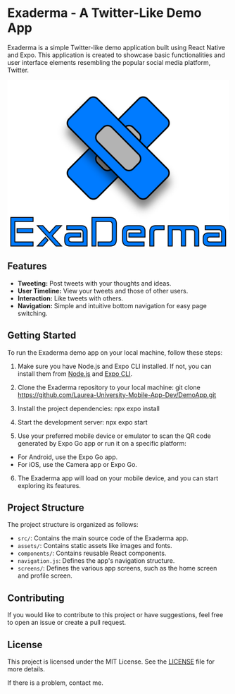 # Exaderma - A Twitter-Like Demo App

Exaderma is a simple Twitter-like demo application built using React Native and Expo. This application is created to showcase basic functionalities and user interface elements resembling the popular social media platform, Twitter.

![Exaderma Screenshot](assets/images/Exaderma.png)

## Features

- **Tweeting:** Post tweets with your thoughts and ideas.
- **User Timeline:** View your tweets and those of other users.
- **Interaction:** Like tweets with others.
- **Navigation:** Simple and intuitive bottom navigation for easy page switching.

## Getting Started

To run the Exaderma demo app on your local machine, follow these steps:

1. Make sure you have Node.js and Expo CLI installed. If not, you can install them from [Node.js](https://nodejs.org/) and [Expo CLI](https://expo.dev/).

2. Clone the Exaderma repository to your local machine:
git clone https://github.com/Laurea-University-Mobile-App-Dev/DemoApp.git


3. Install the project dependencies:
npx expo install


4. Start the development server:
npx expo start


5. Use your preferred mobile device or emulator to scan the QR code generated by Expo Go app or run it on a specific platform:
- For Android, use the Expo Go app.
- For iOS, use the Camera app or Expo Go.

6. The Exaderma app will load on your mobile device, and you can start exploring its features.

## Project Structure

The project structure is organized as follows:

- `src/`: Contains the main source code of the Exaderma app.
- `assets/`: Contains static assets like images and fonts.
- `components/`: Contains reusable React components.
- `navigation.js`: Defines the app's navigation structure.
- `screens/`: Defines the various app screens, such as the home screen and profile screen.

## Contributing

If you would like to contribute to this project or have suggestions, feel free to open an issue or create a pull request.

## License

This project is licensed under the MIT License. See the [LICENSE](LICENSE) file for more details.

If there is a problem, contact me.

